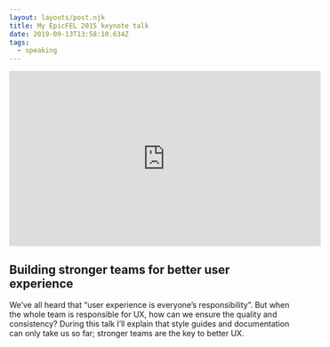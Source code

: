 ```yaml
---
layout: layouts/post.njk
title: My EpicFEL 2015 keynote talk
date: 2019-09-13T13:58:10.634Z
tags:
  - speaking
---
```

<iframe width="560" height="315" src="https://www.youtube.com/embed/gharV9h-lzg" frameborder="0" allow="accelerometer; autoplay; encrypted-media; gyroscope; picture-in-picture" allowfullscreen></iframe>

## Building stronger teams for better user experience

We’ve all heard that “user experience is everyone’s responsibility”. But when the whole team is responsible for UX, how can we ensure the quality and consistency? During this talk I’ll explain that style guides and documentation can only take us so far; stronger teams are the key to better UX.
